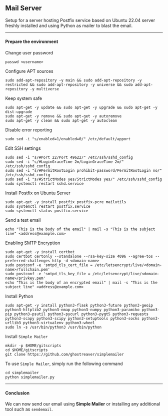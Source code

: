 ## Mail Server

Setup for a server hosting Postfix service based on Ubuntu 22.04 server freshly installed and using Python as mailer to blast the email.

* * *

#### Prepare the environment

Change user password

```shell
passwd <username>
```

Configure APT sources

```shell
sudo add-apt-repository -y main && sudo add-apt-repository -y restricted && sudo add-apt-repository -y universe && sudo add-apt-repository -y multiverse
```

Keep system safe

```shell
sudo apt-get -y update && sudo apt-get -y upgrade && sudo apt-get -y dist-upgrade
sudo apt-get -y remove && sudo apt-get -y autoremove
sudo apt-get -y clean && sudo apt-get -y autoclean
```

Disable error reporting

```shell
sudo sed -i "s/enabled=1/enabled=0/" /etc/default/apport
```

Edit SSH settings

```shell
sudo sed -i "s/#Port 22/Port 49622/" /etc/ssh/sshd_config
sudo sed -i "s/#LoginGraceTime 2m/LoginGraceTime 2m/" /etc/ssh/sshd_config
sudo sed -i "s/#PermitRootLogin prohibit-password/PermitRootLogin no/" /etc/ssh/sshd_config
sudo sed -i "s/#StrictModes yes/StrictModes yes/" /etc/ssh/sshd_config
sudo systemctl restart sshd.service
```

Install Postfix on Ubuntu Server

```shell
sudo apt-get -y install postfix postfix-pcre mailutils
sudo systemctl restart postfix.service
sudo systemctl status postfix.service
```

Send a test email

```shell
echo "This is the body of the email" | mail -s "This is the subject line" <address@example.com>
```

Enabling SMTP Encryption

```shell
sudo apt-get -y install certbot
sudo certbot certonly --standalone --rsa-key-size 4096 --agree-tos --preferred-challenges http -d <domain-name>
sudo postconf -e 'smtpd_tls_cert_file = /etc/letsencrypt/live/<domain-name>/fullchain.pem'
sudo postconf -e 'smtpd_tls_key_file = /etc/letsencrypt/live/<domain-name>/privkey.pem'
echo "This is the body of an encrypted email" | mail -s "This is the subject line" <address@example.com>
```

Install Python

```shell
sudo apt-get -y install python3-flask python3-future python3-geoip python3-httplib2 python3-nmap python3-numpy python3-paramiko python3-pip python3-psutil python3-pycurl python3-pyqt5 python3-requests python3-scapy python3-scipy python3-setuptools python3-socks python3-urllib3 python3-virtualenv python3-wheel
sudo ln -s /usr/bin/python3 /usr/bin/python
```

Install `Simple Mailer`

```shell
mkdir -p $HOME/gitscripts
cd $HOME/gitscripts
git clone https://github.com/ghostreaver/simplemailer
```

To use `Simple Mailer`, simply run the following command

```shell
cd simplemailer
python simplemailer.py
```

* * *

#### Conclusion

We can now send our email using **Simple Mailer** or installing any additional tool such as `sendemail`.
